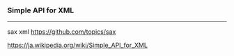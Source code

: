 ### Simple API for XML
---
sax xml
https://github.com/topics/sax

https://ja.wikipedia.org/wiki/Simple_API_for_XML

```
```

